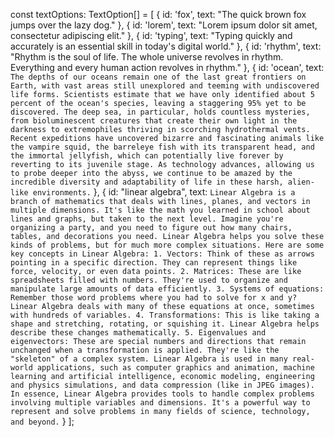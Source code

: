 const textOptions: TextOption[] = [
  { id: 'fox', text: "The quick brown fox jumps over the lazy dog." },
  { id: 'lorem', text: "Lorem ipsum dolor sit amet, consectetur adipiscing elit." },
  { id: 'typing', text: "Typing quickly and accurately is an essential skill in today's digital world." },
  { id: 'rhythm', text: "Rhythm is the soul of life. The whole universe revolves in rhythm. Everything and every human action revolves in rhythm." },
  { id: 'ocean', text: `The depths of our oceans remain one of the last great frontiers on Earth, with vast areas still unexplored and teeming with undiscovered life forms. Scientists estimate that we have only identified about 5 percent of the ocean's species, leaving a staggering 95% yet to be discovered. The deep sea, in particular, holds countless mysteries, from bioluminescent creatures that create their own light in the darkness to extremophiles thriving in scorching hydrothermal vents. Recent expeditions have uncovered bizarre and fascinating animals like the vampire squid, the barreleye fish with its transparent head, and the immortal jellyfish, which can potentially live forever by reverting to its juvenile stage. As technology advances, allowing us to probe deeper into the abyss, we continue to be amazed by the incredible diversity and adaptability of life in these harsh, alien-like environments.` },
  { id: "linear algebra", text: `Linear Algebra is a branch of mathematics that deals with lines, planes, and vectors in multiple dimensions. It's like the math you learned in school about lines and graphs, but taken to the next level. Imagine you're organizing a party, and you need to figure out how many chairs, tables, and decorations you need. Linear Algebra helps you solve these kinds of problems, but for much more complex situations. Here are some key concepts in Linear Algebra: 1. Vectors: Think of these as arrows pointing in a specific direction. They can represent things like force, velocity, or even data points. 2. Matrices: These are like spreadsheets filled with numbers. They're used to organize and manipulate large amounts of data efficiently. 3. Systems of equations: Remember those word problems where you had to solve for x and y? Linear Algebra deals with many of these equations at once, sometimes with hundreds of variables. 4. Transformations: This is like taking a shape and stretching, rotating, or squishing it. Linear Algebra helps describe these changes mathematically. 5. Eigenvalues and eigenvectors: These are special numbers and directions that remain unchanged when a transformation is applied. They're like the "skeleton" of a complex system. Linear Algebra is used in many real-world applications, such as computer graphics and animation, machine learning and artificial intelligence, economic modeling, engineering and physics simulations, and data compression (like in JPEG images). In essence, Linear Algebra provides tools to handle complex problems involving multiple variables and dimensions. It's a powerful way to represent and solve problems in many fields of science, technology, and beyond.` }
];